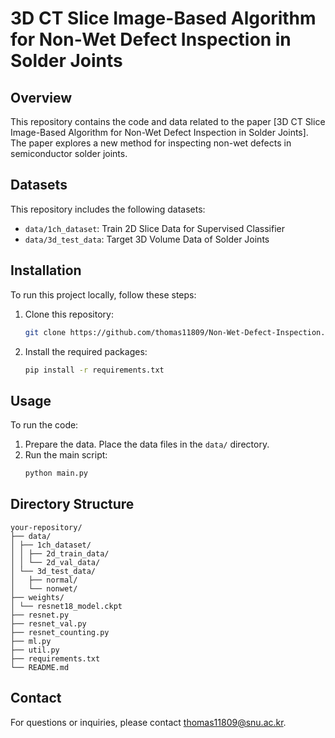 # 3D CT Slice Image-Based Algorithm for Non-Wet Defect Inspection in Solder Joints

## Overview
This repository contains the code and data related to the paper [3D CT Slice Image-Based Algorithm for Non-Wet Defect Inspection in Solder Joints]. The paper explores a new method for inspecting non-wet defects in semiconductor solder joints.

## Datasets
This repository includes the following datasets:
- `data/1ch_dataset`: Train 2D Slice Data for Supervised Classifier
- `data/3d_test_data`: Target 3D Volume Data of Solder Joints

## Installation
To run this project locally, follow these steps:

1. Clone this repository:
    ```sh
    git clone https://github.com/thomas11809/Non-Wet-Defect-Inspection.git
    ```

2. Install the required packages:
    ```sh
    pip install -r requirements.txt
    ```

## Usage
To run the code:

1. Prepare the data. Place the data files in the `data/` directory.
2. Run the main script:
    ```sh
    python main.py
    ```

## Directory Structure
```
your-repository/
├── data/
│ ├── 1ch_dataset/
│ │ ├── 2d_train_data/
│ │ └── 2d_val_data/
│ └── 3d_test_data/
│   ├── normal/
│   └── nonwet/
├── weights/
│ └── resnet18_model.ckpt
├── resnet.py
├── resnet_val.py
├── resnet_counting.py
├── ml.py
├── util.py
├── requirements.txt
└── README.md
```

## Contact
For questions or inquiries, please contact [thomas11809@snu.ac.kr](mailto:thomas11809@snu.ac.kr).
